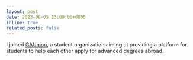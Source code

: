 ```yaml
---
layout: post
date: 2023-08-05 23:00:00+0800
inline: true
related_posts: false
---
```


I joined [GAUnion](https://gaunion.online/), a student organization aiming at providing a platform for students to help each other apply for advanced degrees abroad.
